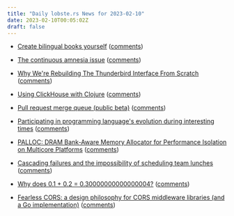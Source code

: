 ```yaml
---
title: "Daily lobste.rs News for 2023-02-10"
date: 2023-02-10T00:05:02Z
draft: false
---
```






- [Create bilingual books yourself](https://maximullaris.com/bilingual_books.html)
  ([comments](https://lobste.rs/s/g3rhqr/create_bilingual_books_yourself))



- [The continuous amnesia issue](https://www.ufried.com/blog/continuous_amnesia_issue/)
  ([comments](https://lobste.rs/s/wnbmjg/continuous_amnesia_issue))



- [Why We're Rebuilding The Thunderbird Interface From Scratch](https://blog.thunderbird.net/2023/02/the-future-of-thunderbird-why-were-rebuilding-from-the-ground-up/)
  ([comments](https://lobste.rs/s/oixlpx/why_we_re_rebuilding_thunderbird))



- [Using ClickHouse with Clojure](https://github.com/tomekw/hikari-cp#clickhouse-example)
  ([comments](https://lobste.rs/s/n8ener/using_clickhouse_with_clojure))



- [Pull request merge queue (public beta)](https://github.blog/changelog/2023-02-08-pull-request-merge-queue-public-beta/)
  ([comments](https://lobste.rs/s/ahrvcj/pull_request_merge_queue_public_beta))



- [Participating in programming language's evolution during interesting times](https://zverok.space/blog/2023-02-07-changelog2023.html)
  ([comments](https://lobste.rs/s/4dq6ap/participating_programming_language_s))



- [PALLOC: DRAM Bank-Aware Memory Allocator for Performance Isolation on Multicore Platforms](http://www.ittc.ku.edu/~heechul/papers/palloc-rtas2014.pdf)
  ([comments](https://lobste.rs/s/y61nzw/palloc_dram_bank_aware_memory_allocator))



- [Cascading failures and the impossibility of scheduling team lunches](https://jaywhy13.hashnode.dev/cascading-failures-and-the-impossibility-of-scheduling-team-lunches)
  ([comments](https://lobste.rs/s/zsotib/cascading_failures_impossibility))



- [Why does 0.1 + 0.2 = 0.30000000000000004?](https://jvns.ca/blog/2023/02/08/why-does-0-1-plus-0-2-equal-0-30000000000000004/)
  ([comments](https://lobste.rs/s/knrjzs/why_does_0_1_0_2_0_30000000000000004))



- [Fearless CORS: a design philosophy for CORS middleware libraries (and a Go implementation)](https://jub0bs.com/posts/2023-02-08-fearless-cors/)
  ([comments](https://lobste.rs/s/jvo4iy/fearless_cors_design_philosophy_for_cors))


